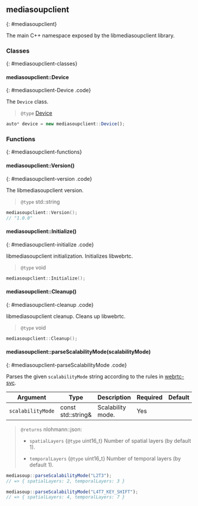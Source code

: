 ## mediasoupclient
{: #mediasoupclient}

<section markdown="1">

The main C++ namespace exposed by the libmediasoupclient library.

</section>


### Classes
{: #mediasoupclient-classes}

<section markdown="1">

#### mediasoupclient::Device
{: #mediasoupclient-Device .code}

The `Device` class.

> `@type` [Device](#Device)

```javascript
auto* device = new mediasoupclient::Device();
```

</section>


### Functions
{: #mediasoupclient-functions}

<section markdown="1">

#### mediasoupclient::Version()
{: #mediasoupclient-version .code}

The libmediasoupclient version.

> `@type` std::string

```c++
mediasoupclient::Version();
// "1.0.0"
```

#### mediasoupclient::Initialize()
{: #mediasoupclient-initialize .code}

libmediasoupclient initialization. Initializes libwebrtc.

> `@type` void

```c++
mediasoupclient::Initialize();
```

#### mediasoupclient::Cleanup()
{: #mediasoupclient-cleanup .code}

libmediasoupclient cleanup. Cleans up libwebrtc.

> `@type` void

```c++
mediasoupclient::Cleanup();
```

#### mediasoupclient::parseScalabilityMode(scalabilityMode)
{: #mediasoupclient-parseScalabilityMode .code}

Parses the given `scalabilityMode` string according to the rules in [webrtc-svc](https://w3c.github.io/webrtc-svc/).

<div markdown="1" class="table-wrapper L3">

Argument   | Type    | Description | Required | Default 
---------- | ------- | ----------- | -------- | ----------
`scalabilityMode` | const std::string& | Scalability mode. | Yes |

</div>

> `@returns` nlohmann::json:
> 
> * `spatialLayers` {`@type` uint16_t} Number of spatial layers (by default 1).
>
> * `temporalLayers` {`@type` uint16_t} Number of temporal layers (by default 1).

```javascript
mediasoup::parseScalabilityMode("L2T3");
// => { spatialLayers: 2, temporalLayers: 3 }

mediasoup::parseScalabilityMode("L4T7_KEY_SHIFT");
// => { spatialLayers: 4, temporalLayers: 7 }
```

</section>
